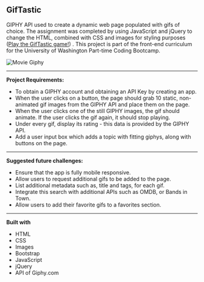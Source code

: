 ## GifTastic

GIPHY API used to create a dynamic web page populated with gifs of choice. The assignment was completed by using JavaScript and jQuery to change the HTML, combined with CSS and images for styling purposes ([Play the GifTastic game!](https://heidijvr.github.io/GifTastic//))
 .
This project is part of the front-end curriculum for the University of Washington Part-time Coding Bootcamp. 

<img src="https://heidijvr.github.io/GifTastic/assets/images/giphy.screenshot.jpg" alt="Movie Giphy">

-----

**Project Requirements:**

* To obtain a GIPHY account and obtaining an API Key by creating an app.
* When the user clicks on a button, the page should grab 10 static, non-animated gif images from the GIPHY API and place them on the page.
* When the user clicks one of the still GIPHY images, the gif should animate. If the user clicks the gif again, it should stop playing.
* Under every gif, display its rating - this data is provided by the GIPHY API.
* Add a user input box which adds a topic with fitting giphys, along with buttons on the page.

-----

**Suggested future challenges:**

* Ensure that the app is fully mobile responsive.
* Allow users to request additional gifs to be added to the page.
* List additional metadata such as, title and tags, for each gif.
* Integrate this search with additional APIs such as OMDB, or Bands in Town.
* Allow users to add their favorite gifs to a favorites section.

-----

**Built with**

* HTML
* CSS
* Images
* Bootstrap
* JavaScript
* jQuery
* API of Giphy.com
